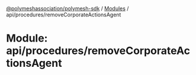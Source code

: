 [@polymeshassociation/polymesh-sdk](../README.md) / [Modules](../modules.md) / api/procedures/removeCorporateActionsAgent

# Module: api/procedures/removeCorporateActionsAgent
